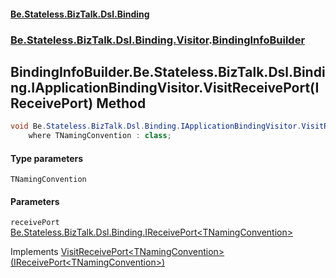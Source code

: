 #### [Be.Stateless.BizTalk.Dsl.Binding](README.md 'README')
### [Be.Stateless.BizTalk.Dsl.Binding.Visitor](Be.Stateless.BizTalk.Dsl.Binding.Visitor.md 'Be.Stateless.BizTalk.Dsl.Binding.Visitor').[BindingInfoBuilder](BindingInfoBuilder.md 'Be.Stateless.BizTalk.Dsl.Binding.Visitor.BindingInfoBuilder')

## BindingInfoBuilder.Be.Stateless.BizTalk.Dsl.Binding.IApplicationBindingVisitor.VisitReceivePort<TNamingConvention>(IReceivePort<TNamingConvention>) Method

```csharp
void Be.Stateless.BizTalk.Dsl.Binding.IApplicationBindingVisitor.VisitReceivePort<TNamingConvention>(Be.Stateless.BizTalk.Dsl.Binding.IReceivePort<TNamingConvention> receivePort)
    where TNamingConvention : class;
```
#### Type parameters

<a name='Be.Stateless.BizTalk.Dsl.Binding.Visitor.BindingInfoBuilder.Be.Stateless.BizTalk.Dsl.Binding.IApplicationBindingVisitor.VisitReceivePort_TNamingConvention_(Be.Stateless.BizTalk.Dsl.Binding.IReceivePort_TNamingConvention_).TNamingConvention'></a>

`TNamingConvention`
#### Parameters

<a name='Be.Stateless.BizTalk.Dsl.Binding.Visitor.BindingInfoBuilder.Be.Stateless.BizTalk.Dsl.Binding.IApplicationBindingVisitor.VisitReceivePort_TNamingConvention_(Be.Stateless.BizTalk.Dsl.Binding.IReceivePort_TNamingConvention_).receivePort'></a>

`receivePort` [Be.Stateless.BizTalk.Dsl.Binding.IReceivePort&lt;](IReceivePort_TNamingConvention_.md 'Be.Stateless.BizTalk.Dsl.Binding.IReceivePort<TNamingConvention>')[TNamingConvention](BindingInfoBuilder.Be.Stateless.BizTalk.Dsl.Binding.IApplicationBindingVisitor.VisitReceivePort_TNamingConvention_(IReceivePort_TNamingConvention_).md#Be.Stateless.BizTalk.Dsl.Binding.Visitor.BindingInfoBuilder.Be.Stateless.BizTalk.Dsl.Binding.IApplicationBindingVisitor.VisitReceivePort_TNamingConvention_(Be.Stateless.BizTalk.Dsl.Binding.IReceivePort_TNamingConvention_).TNamingConvention 'Be.Stateless.BizTalk.Dsl.Binding.Visitor.BindingInfoBuilder.Be.Stateless.BizTalk.Dsl.Binding.IApplicationBindingVisitor.VisitReceivePort<TNamingConvention>(Be.Stateless.BizTalk.Dsl.Binding.IReceivePort<TNamingConvention>).TNamingConvention')[&gt;](IReceivePort_TNamingConvention_.md 'Be.Stateless.BizTalk.Dsl.Binding.IReceivePort<TNamingConvention>')

Implements [VisitReceivePort&lt;TNamingConvention&gt;(IReceivePort&lt;TNamingConvention&gt;)](IApplicationBindingVisitor.VisitReceivePort_TNamingConvention_(IReceivePort_TNamingConvention_).md 'Be.Stateless.BizTalk.Dsl.Binding.IApplicationBindingVisitor.VisitReceivePort<TNamingConvention>(Be.Stateless.BizTalk.Dsl.Binding.IReceivePort<TNamingConvention>)')